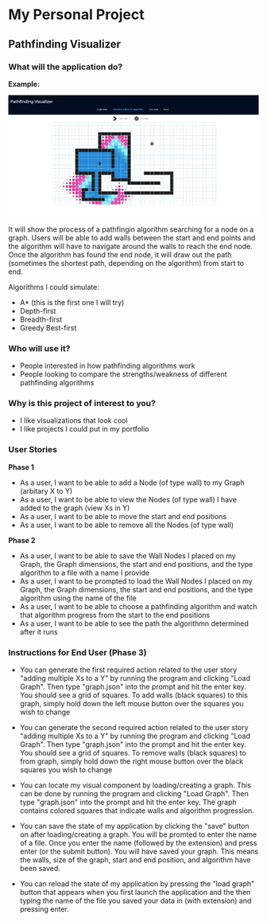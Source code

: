 # My Personal Project

## Pathfinding Visualizer


### What will the application do?

**Example:**

![alt text](image.png)

It will show the process of a pathfingin algorithm searching for a node on a graph. Users will be able to add walls between the start and end points and the algorithm will have to navigate around the walls to reach the end node. Once the algorithm has found the end node, it will draw out the path (sometimes the shortest path, depending on the algorithm) from start to end. 

Algorithms I could simulate:
- A* (this is the first one I will try)
- Depth-first
- Breadth-first
- Greedy Best-first

### Who will use it?

- People interested in how pathfinding algorithms work
- People looking to compare the strengths/weakness of different pathfinding algorithms

### Why is this project of interest to you?

- I like visualizations that look cool
- I like projects I could put in my portfolio

### User Stories

**Phase 1**

- As a user, I want to be able to add a Node (of type wall) to my Graph (arbitary X to Y)
- As a user, I want to be able to view the Nodes (of type wall) I have added to the graph (view Xs in Y)
- As a user, I want to be able to move the start and end positions
- As a user, I want to be able to remove all the Nodes (of type wall)

**Phase 2**

- As a user, I want to be able to save the Wall Nodes I placed on my Graph, the Graph dimensions, the start and end positions, and the type algorithm to a file with a name I provide
- As a user, I want to be prompted to load the Wall Nodes I placed on my Graph, the Graph dimensions, the start and end positions, and the type algorithm using the name of the file
- As a user, I want to be able to choose a pathfinding algorithm and watch that algorithm progress from the start to the end positions
- As a user, I want to be able to see the path the algorithmn determined after it runs


### Instructions for End User (**Phase 3**)

- You can generate the first required action related to the user story "adding multiple Xs to a Y" by running the program and clicking "Load Graph". Then type "graph.json" into the prompt and hit the enter key. You should see a grid of squares. To add walls (black squares) to this graph, simply hold down the left mouse button over the squares you wish to change

- You can generate the second required action related to the user story "adding multiple Xs to a Y" by running the program and clicking "Load Graph". Then type "graph.json" into the prompt and hit the enter key. You should see a grid of squares. To remove walls (black squares) to from graph, simply hold down the right mouse button over the black squares you wish to change

- You can locate my visual component by loading/creating a graph. This can be done by running the program and clicking "Load Graph". Then type "graph.json" into the prompt and hit the enter key. The graph contains colored squares that indicate walls and algorithm progression.

- You can save the state of my application by clicking the "save" button on after loading/creating a graph. You will be promted to enter the name of a file. Once you enter the name (followed by the extension) and press enter (or the submit button). You will have saved your graph. This means the walls, size of the graph, start and end position, and algorithm have been saved.

- You can reload the state of my application by pressing the "load graph" button that appears when you first launch the application and the then typing the name of the file you saved your data in (with extension) and pressing enter.

